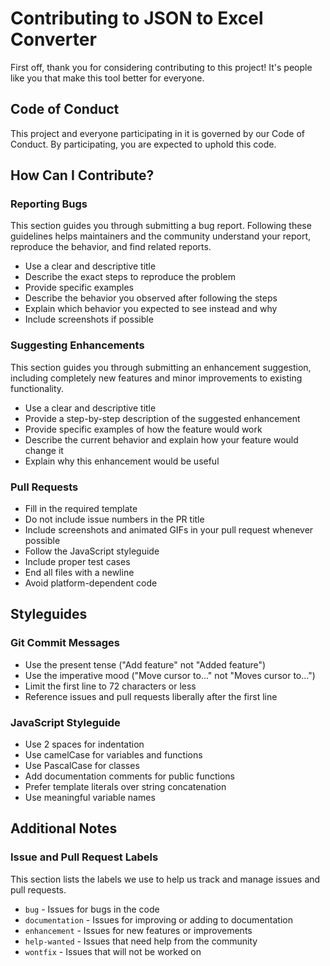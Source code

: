 # Contributing to JSON to Excel Converter

First off, thank you for considering contributing to this project! It's people like you that make this tool better for everyone.

## Code of Conduct

This project and everyone participating in it is governed by our Code of Conduct. By participating, you are expected to uphold this code.

## How Can I Contribute?

### Reporting Bugs

This section guides you through submitting a bug report. Following these guidelines helps maintainers and the community understand your report, reproduce the behavior, and find related reports.

- Use a clear and descriptive title
- Describe the exact steps to reproduce the problem
- Provide specific examples
- Describe the behavior you observed after following the steps
- Explain which behavior you expected to see instead and why
- Include screenshots if possible

### Suggesting Enhancements

This section guides you through submitting an enhancement suggestion, including completely new features and minor improvements to existing functionality.

- Use a clear and descriptive title
- Provide a step-by-step description of the suggested enhancement
- Provide specific examples of how the feature would work
- Describe the current behavior and explain how your feature would change it
- Explain why this enhancement would be useful

### Pull Requests

- Fill in the required template
- Do not include issue numbers in the PR title
- Include screenshots and animated GIFs in your pull request whenever possible
- Follow the JavaScript styleguide
- Include proper test cases
- End all files with a newline
- Avoid platform-dependent code

## Styleguides

### Git Commit Messages

- Use the present tense ("Add feature" not "Added feature")
- Use the imperative mood ("Move cursor to..." not "Moves cursor to...")
- Limit the first line to 72 characters or less
- Reference issues and pull requests liberally after the first line

### JavaScript Styleguide

- Use 2 spaces for indentation
- Use camelCase for variables and functions
- Use PascalCase for classes
- Add documentation comments for public functions
- Prefer template literals over string concatenation
- Use meaningful variable names

## Additional Notes

### Issue and Pull Request Labels

This section lists the labels we use to help us track and manage issues and pull requests.

* `bug` - Issues for bugs in the code
* `documentation` - Issues for improving or adding to documentation
* `enhancement` - Issues for new features or improvements
* `help-wanted` - Issues that need help from the community
* `wontfix` - Issues that will not be worked on